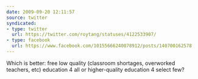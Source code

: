 ```yaml
---
date: 2009-09-20 12:11:57
source: twitter
syndicated:
- type: twitter
  url: https://twitter.com/roytang/statuses/4122533907/
- type: facebook
  url: https://www.facebook.com/10155666240078912/posts/140700162578
---
```


Which is better: free low quality (classroom shortages, overworked teachers, etc) education 4 all or higher-quality education 4 select few?